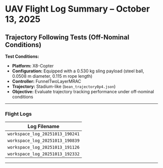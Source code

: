 # UAV Flight Log Summary – October 13, 2025

## **Trajectory Following Tests (Off-Nominal Conditions)**

**Test Conditions:**
- **Platform:** X8-Copter  
- **Configuration:** Equipped with a 0.530 kg sling payload (steel ball, 0.0508 m diameter, 0.115 m rope length)  
- **Controller:** FunnelTwoLayerMRAC  
- **Trajectory:** Stadium-like (`bean_trajectory0p4.json`)  
- **Objective:** Evaluate trajectory tracking performance under off-nominal conditions  

---

### **Flight Logs**

| Log Filename |
|---------------|
| `workspace_log_20251013_190241` |
| `workspace_log_20251013_190839` |
| `workspace_log_20251013_191126` |
| `workspace_log_20251013_192332` |

---